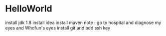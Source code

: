 # HelloWorld
install jdk 1.8
install idea
install maven
note :  go to hospital and diagnose  my eyes and Whofun's eyes
install git and add ssh key


